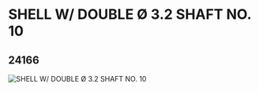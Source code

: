 # SHELL W/ DOUBLE Ø 3.2 SHAFT NO. 10
## 24166
![SHELL W/ DOUBLE Ø 3.2 SHAFT NO. 10](https://lc-www-live-s.legocdn.com/media/bricks/5/2/6135071.jpg)
